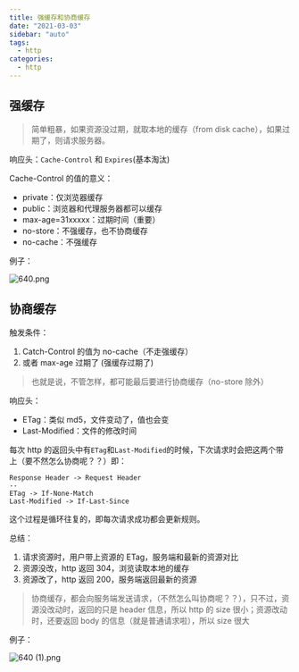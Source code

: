 ```yaml
---
title: 强缓存和协商缓存
date: "2021-03-03"
sidebar: "auto"
tags:
  - http
categories:
  - http
---
```


## 强缓存

> 简单粗暴，如果资源没过期，就取本地的缓存（from disk cache），如果过期了，则请求服务器。

响应头：`Cache-Control` 和 `Expires`(基本淘汰)

Cache-Control 的值的意义：

- private：仅浏览器缓存
- public：浏览器和代理服务器都可以缓存
- max-age=31xxxxx：过期时间（重要）
- no-store：不强缓存，也不协商缓存
- no-cache：不强缓存

例子：

![640.png](https://s3.ax1x.com/2021/03/03/6EdcE4.jpg)

## 协商缓存

触发条件：

1. Catch-Control 的值为 no-cache（不走强缓存）
2. 或者 max-age 过期了 (强缓存过期了)

> 也就是说，不管怎样，都可能最后要进行协商缓存（no-store 除外）

响应头：

- ETag：类似 md5，文件变动了，值也会变
- Last-Modified：文件的修改时间

每次 http 的返回头中有`ETag`和`Last-Modified`的时候，下次请求时会把这两个带上（要不然怎么协商呢？？）即：

```
Response Header -> Request Header
--
ETag -> If-None-Match
Last-Modified -> If-Last-Since
```

这个过程是循环往复的，即每次请求成功都会更新规则。

总结：

1. 请求资源时，用户带上资源的 ETag，服务端和最新的资源对比
2. 资源没改，http 返回 304，浏览读取本地的缓存
3. 资源改了，http 返回 200，服务端返回最新的资源

> 协商缓存，都会向服务端发送请求，（不然怎么叫协商呢？？），只不过，资源没改动时，返回的只是 header 信息，所以 http 的 size 很小；资源改动时，还要返回 body 的信息（就是普通请求啦），所以 size 很大

例子：

![640 (1).png](https://s3.ax1x.com/2021/03/03/6Edf81.jpg)
